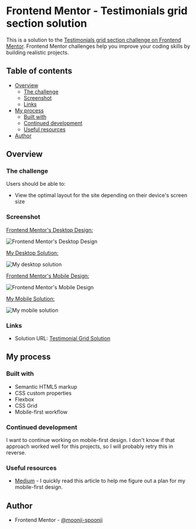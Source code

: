 # Frontend Mentor - Testimonials grid section solution

This is a solution to the [Testimonials grid section challenge on Frontend Mentor](https://www.frontendmentor.io/challenges/testimonials-grid-section-Nnw6J7Un7). Frontend Mentor challenges help you improve your coding skills by building realistic projects. 

## Table of contents

- [Overview](#overview)
  - [The challenge](#the-challenge)
  - [Screenshot](#screenshot)
  - [Links](#links)
- [My process](#my-process)
  - [Built with](#built-with)
  - [Continued development](#continued-development)
  - [Useful resources](#useful-resources)
- [Author](#author)

## Overview

### The challenge

Users should be able to:

- View the optimal layout for the site depending on their device's screen size

### Screenshot

<ins>Frontend Mentor's Desktop Design:</ins>

![Frontend Mentor's Desktop Design](./design/desktop-design.jpg)

<ins>My Desktop Solution: </ins>

![My desktop solution](my_desktop_solution.png)

<ins>Frontend Mentor's Mobile Design:</ins>

![Frontend Mentor's Mobile Design](./design/mobile-design.jpg)

<ins>My Mobile Solution: </ins>

![My mobile solution](my_mobile_solution.png)

### Links

- Solution URL: [Testimonial Grid Solution](https://testimonials-grid-moonji.netlify.app/)

## My process

### Built with

- Semantic HTML5 markup
- CSS custom properties
- Flexbox
- CSS Grid
- Mobile-first workflow


### Continued development

I want to continue working on mobile-first design. I don't know if that approach worked well for this projects, so I will probably retry this in reverse.

### Useful resources

- [Medium](https://medium.com/@usman_qb/mobile-first-css-approach-83e75e87d606) - I quickly read this article to help me figure out a plan for my mobile-first design. 

## Author

- Frontend Mentor - [@moonji-spoonji](https://www.frontendmentor.io/profile/moonji-spoonji)

